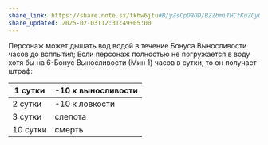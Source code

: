 ```yaml
---
share_link: https://share.note.sx/tkhw6jtu#B/yZsCpO9OD/BZZbmiTHCtKuZCyOBXoOMS5fW5l1oHA
share_updated: 2025-02-03T12:31:49+05:00
---
```

Персонаж может дышать вод водой в течение Бонуса Выносливости часов до всплытия;
Если персонаж полностью не погружается в воду хотя бы на 6-Бонус Выносливости (Мин 1) часов в сутки, то он получает штраф:

| 1 сутки  | -10 к выносливости |
| -------- | ------------------ |
| 2 сутки  | -10 к ловкости     |
| 3 сутки  | слепота            |
| 10 сутки | смерть             |
